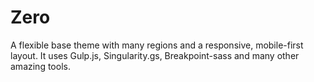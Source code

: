 # Zero

A flexible base theme with many regions and a responsive, mobile-first layout.
It uses Gulp.js, Singularity.gs, Breakpoint-sass and many other amazing tools.
